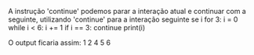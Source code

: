 A instrução 'continue' podemos parar a interação atual e continuar com a seguinte, utilizando 'continue' para a interação seguinte se i for 3:
i = 0
while i < 6:
    i += 1
    if i == 3:
        continue
    print(i)

O output ficaria assim:
1
2
4
5
6